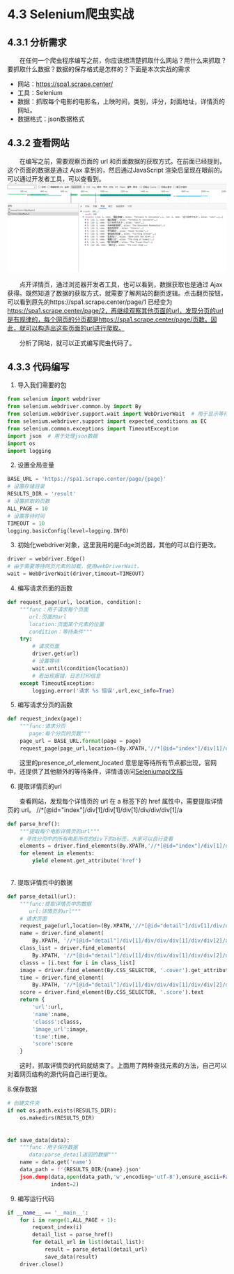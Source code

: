 # 4.3 Selenium爬虫实战

## 4.3.1 分析需求

&emsp;&emsp;在任何一个爬虫程序编写之前，你应该想清楚抓取什么网站？用什么来抓取？要抓取什么数据？数据的保存格式是怎样的？下面是本次实战的需求

- 网站：https://spa1.scrape.center/
- 工具：Selenium
- 数据：抓取每个电影的电影名，上映时间，类别，评分，封面地址，详情页的网址。
- 数据格式：json数据格式

## 4.3.2 查看网站

&emsp;&emsp;在编写之前，需要观察页面的 url 和页面数据的获取方式。在前面已经提到，这个页面的数据是通过 Ajax
拿到的，然后通过JavaScript 渲染后呈现在眼前的。可以通过开发者工具，可以查看到。
![](../images/chapter04/03.png)

&emsp;&emsp;点开详情页，通过浏览器开发者工具，也可以看到，数据获取也是通过 Ajax
获得。既然知道了数据的获取方式，就需要了解网站的翻页逻辑。点击翻页按钮，可以看到原先的https://spa1.scrape.center/page/1 
已经变为 https://spa1.scrape.center/page/2，再继续观察其他页面的url，发现分页的url是有规律的，每个网页的分页都是https://spa1.scrape.center/page/页数。因此，就可以构造出这些页面的url进行爬取。

&emsp;&emsp;分析了网站，就可以正式编写爬虫代码了。

## 4.3.3 代码编写

1. 导入我们需要的包

```python
from selenium import webdriver
from selenium.webdriver.common.by import By
from selenium.webdriver.support.wait import WebDriverWait  # 用于显示等待
from selenium.webdriver.support import expected_conditions as EC
from selenium.common.exceptions import TimeoutException
import json  # 用于处理json数据
import os
import logging
```

2. 设置全局变量

```python
BASE_URL = 'https://spa1.scrape.center/page/{page}'
# 设置存储目录
RESULTS_DIR = 'result'
# 设置抓取的页数
ALL_PAGE = 10
# 设置等待时间
TIMEOUT = 10
logging.basicConfig(level=logging.INFO)
```
3. 初始化webdriver对象，这里我用的是Edge浏览器，其他的可以自行更改。
```python
driver = webdriver.Edge()
# 由于需要等待网页元素的加载，使用webDriverWait。
wait = WebDriverWait(driver,timeout=TIMEOUT)
```

4. 编写请求页面的函数

```python
def request_page(url, location, condition):
    """func：用于请求每个页面
       url:页面的url
       location:页面某个元素的位置
       condition：等待条件"""
    try:
        # 请求页面
        driver.get(url)
        # 设置等待
        wait.until(condition(location))
        # 若出现报错，日志打印信息
    except TimeoutException:
        logging.error('请求 %s 错误',url,exc_info=True)
```

5. 编写请求分页的函数

```python
def request_index(page):
    """func:请求分页
       page:每个分页的页数"""
    page_url = BASE_URL.format(page = page)
    request_page(page_url,location=(By.XPATH,'//*[@id="index"]/div[1]/div[1]/div//a'),condition=EC.presence_of_element_located)
```
&emsp;&emsp;这里的presence_of_element_located
意思是等待所有节点都出现，官网中，还提供了其他额外的等待条件，详情请访问[Seleniumapi文档](https://www.selenium.dev/selenium/docs/api/py/webdriver_support/selenium.webdriver.support.expected_conditions.html#module-selenium.webdriver.support.expected_conditions)

6. 提取详情页的url

&emsp;&emsp;查看网站，发现每个详情页的 url 在 a 标签下的 href 属性中，需要提取详情页的 url。
//*[@id="index"]/div[1]/div[1]/div[1]/div/div/div[1]/a
```python
def parse_href():
    """提取每个电影详情页的url"""
    # 寻找分页中的所有电影所在的div下的a标签，大家可以自行查看
    elements = driver.find_elements(By.XPATH,'//*[@id="index"]/div[1]/div[1]/div/div/div/div[1]/a')
    for element in elements:
        yield element.get_attribute('href')
    
```

7. 提取详情页中的数据

```python
def parse_detail(url):
    """func:提取详情页中的数据
       url:详情页的url"""
    # 请求页面
    request_page(url,location=(By.XPATH,'//*[@id="detail"]/div[1]/div/div/div[1]/div/div[2]/a/h2'),condition = EC.presence_of_element_located)
    name = driver.find_element(
        By.XPATH, '//*[@id="detail"]/div[1]/div/div/div[1]/div/div[2]/a/h2').text
    class_list = driver.find_elements(
        By.XPATH, '//*[@id="detail"]/div[1]/div/div/div[1]/div/div[2]/div[1]//span')
    classs = [i.text for i in class_list]
    image = driver.find_element(By.CSS_SELECTOR, '.cover').get_attribute('src')
    time = driver.find_element(
        By.XPATH, '//*[@id="detail"]/div[1]/div/div/div[1]/div/div[2]/div[3]/span').text
    score = driver.find_element(By.CSS_SELECTOR, '.score').text
    return {
        'url':url,
        'name':name,
        'classs':classs,
        'image_url':image,
        'time':time,
        'score':score
    }
```
&emsp;&emsp;这时，抓取详情页的代码就结束了。上面用了两种查找元素的方法，自己可以对着网页结构的源代码自己进行更改。

8.保存数据

```python
# 创建文件夹
if not os.path.exists(RESULTS_DIR):
    os.makedirs(RESULTS_DIR)


def save_data(data):
    """func：用于保存数据
       data:parse_detail返回的数据"""
    name = data.get('name')
    data_path = f'{RESULTS_DIR/{name}.json'
    json.dump(data,open(data_path,'w',encoding='utf-8'),ensure_ascii=False,
              indent=2)
```

9. 编写运行代码
```python
if __name__ == '__main__':
    for i in range(1,ALL_PAGE + 1):
        request_index(i)
        detail_list = parse_href()
        for detail_url in list(detail_list):
            result = parse_detail(detail_url)
            save_data(result)
    driver.close()
```